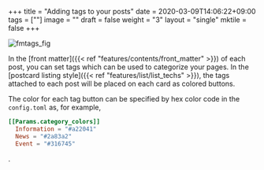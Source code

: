 +++
title =  "Adding tags to your posts"
date = 2020-03-09T14:06:22+09:00
tags = [""]
image = ""
draft = false
weight = "3"
layout = "single"
mktile = false
+++


![fmtags_fig](/img/screenshots/fmtags_fig.png)


In the [front matter]({{< ref "features/contents/front_matter" >}}) of each post, you can set tags which can be used to categorize your pages. In the [postcard listing style]({{< ref "features/list/list_techs" >}}), the tags attached to each post will be placed on each card as colored buttons. 

The color for each tag button can be specified by hex color code in the `config.toml` as, for example,

```toml
[[Params.category_colors]]
  Information = "#a22041"
  News = "#2a83a2"
  Event = "#316745"
```
.

